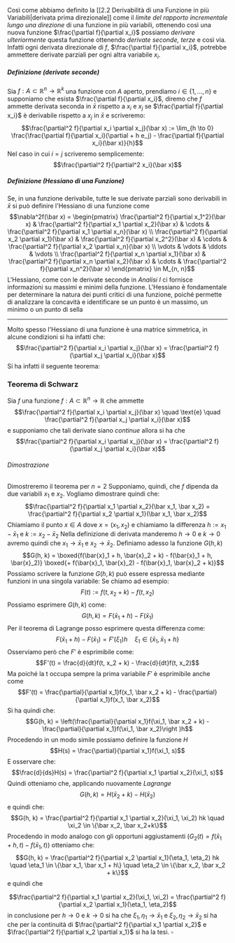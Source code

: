 Così come abbiamo definito la [[2.2 Derivabilità di una Funzione in più Variabili|derivata prima direzionale]] come il _limite del rapporto incrementale lungo una direzione_ di una funzione in più variabili, ottenendo così una nuova funzione $\frac{\partial f}{\partial x_i}$ possiamo _derivare ulteriormente_ questa funzione ottenendo _derivate seconde, terze_ e così via.
Infatti ogni derivata direzionale di $f$, $\frac{\partial f}{\partial x_i}$, potrebbe ammettere derivate parziali per ogni altra variabile $x_i$.
##### Definizione (derivate seconde)
Sia $f: A \subset \mathbb R^n \to \mathbb R^k$ una funzione con $A$ aperto, prendiamo $i \in \{1, \dots, n\}$ e supponiamo che esista $\frac{\partial f}{\partial x_i}$, diremo che $f$ ammette derivata seconda in $\bar x$ rispetto a $x_i$ e $x_j$ se $\frac{\partial f}{\partial x_i}$ è derivabile rispetto a $x_j$ in $\bar x$ e scriveremo:
$$\frac{\partial^2 f}{\partial x_i \partial x_j}(\bar x) := \lim_{h \to 0} \frac{\frac{\partial f}{\partial x_i}(\partial + h e_j) - \frac{\partial f}{\partial x_i}(\bar x)}{h}$$
Nel caso in cui $i = j$ scriveremo semplicemente:
$$\frac{\partial^2 f}{\partial^2 x_i}(\bar x)$$
##### Definizione (Hessiano di una Funzione)
Se, in una funzione derivabile, tutte le sue derivate parziali sono derivabili in $\bar x$ si può definire l'Hessiano di una funzione come
$$\nabla^2f(\bar x) = \begin{pmatrix} \frac{\partial^2 f}{\partial x_1^2}(\bar x) & \frac{\partial^2 f}{\partial x_1 \partial x_2}(\bar x) & \cdots & \frac{\partial^2 f}{\partial x_1 \partial x_n}(\bar x) \\ \frac{\partial^2 f}{\partial x_2 \partial x_1}(\bar x) & \frac{\partial^2 f}{\partial x_2^2}(\bar x) & \cdots & \frac{\partial^2 f}{\partial x_2 \partial x_n}(\bar x) \\ \vdots & \vdots & \ddots & \vdots \\ \frac{\partial^2 f}{\partial x_n \partial x_1}(\bar x) & \frac{\partial^2 f}{\partial x_n \partial x_2}(\bar x) & \cdots & \frac{\partial^2 f}{\partial x_n^2}(\bar x) \end{pmatrix} \in M_{n, n}$$
L'Hessiano, come con le derivate seconde in _Analisi I_ ci fornisce informazioni su massimi e minimi della funzione.
L'Hessiano è fondamentale per determinare la natura dei punti critici di una funzione, poiché permette di analizzare la concavità e identificare se un punto è un massimo, un minimo o un punto di sella

---
Molto spesso l'Hessiano di una funzione è una matrice simmetrica, in alcune condizioni si ha infatti che:
$$\frac{\partial^2 f}{\partial x_i \partial x_j}(\bar x) = \frac{\partial^2 f}{\partial x_j \partial x_i}(\bar x)$$
Si ha infatti il seguente teorema:
### Teorema di Schwarz
Sia $f$ una funzione $f: A \subset \mathbb R^n \to \mathbb R$ che ammette
$$\frac{\partial^2 f}{\partial x_i \partial x_j}(\bar x) \quad \text{e} \quad \frac{\partial^2 f}{\partial x_j \partial x_i}(\bar x)$$
e supponiamo che tali derivate siano _continue_ allora si ha che
$$\frac{\partial^2 f}{\partial x_i \partial x_j}(\bar x) = \frac{\partial^2 f}{\partial x_j \partial x_i}(\bar x)$$
###### Dimostrazione
Dimostreremo il teorema per $n = 2$
Supponiamo, quindi, che $f$ dipenda da due variabili $x_1$ e $x_2$.
Vogliamo dimostrare quindi che:
$$\frac{\partial^2 f}{\partial x_1 \partial x_2}(\bar x_1, \bar x_2) = \frac{\partial^2 f}{\partial x_2 \partial x_1}(\bar x_1, \bar x_2)$$
Chiamiamo il punto $x \in A$ dove $x = (x_1, x_2)$ e chiamiamo la differenza $h := x_1 - \bar x_1$ e $k := x_2 - \bar x_2$
Nella definizione di derivata manderemo $h \to 0$ e $k \to 0$ avremo quindi che $x_1 \to \bar x_1$ e $x_2 \to \bar x_2$.
Definiamo adesso la funzione $G(h, k)$
$$G(h, k) = \boxed{f(\bar{x}_1 + h, \bar{x}_2 + k) - f(\bar{x}_1 + h, \bar{x}_2)} \boxed{+ f(\bar{x}_1, \bar{x}_2)  - f(\bar{x}_1, \bar{x}_2 + k)}$$
Possiamo scrivere la funzione $G(h, k)$ può essere espressa mediante funzioni in una singola variabile:
Se chiamo ad esempio:
$$F(t) := f(t, x_2 + k) - f(t, x_2)$$
Possiamo esprimere $G(h, k)$ come:
$$G(h, k) = F(\bar x_1 + h) - F(\bar x_1)$$
Per il teorema di Lagrange posso esprimere questa differenza come:
$$F(\bar x_1 + h) - F(\bar x_1) = F'(\xi_1) h \quad \xi_1 \in \{\bar x_1, \bar x_1 + h\}$$
Osserviamo però che $F'$ è esprimibile come:
$$F'(t) = \frac{d}{dt}f(t, x_2 + k) - \frac{d}{dt}f(t, x_2)$$
Ma poiché la t occupa sempre la prima variabile $F'$ è esprimibile anche come
$$F'(t) = \frac{\partial}{\partial x_1}f(x_1, \bar x_2 + k) - \frac{\partial}{\partial x_1}f(x_1, \bar x_2)$$
Si ha quindi che:
$$G(h, k) = \left(\frac{\partial}{\partial x_1}f(\xi_1, \bar x_2 + k) - \frac{\partial}{\partial x_1}f(\xi_1, \bar x_2)\right )h$$
Procedendo in un modo simile possiamo definire la funzione $H$
$$H(s) = \frac{\partial}{\partial x_1}f(\xi_1, s)$$
E osservare che:
$$\frac{d}{ds}H(s) = \frac{\partial^2 f}{\partial x_1 \partial x_2}(\xi_1, s)$$
Quindi otteniamo che, applicando nuovamente _Lagrange_
$$G(h, k) = H(\bar x_2 + k) - H (\bar x_2)$$
e quindi che:
$$G(h, k) = \frac{\partial^2 f}{\partial x_1 \partial x_2}(\xi_1, \xi_2) hk \quad \xi_2 \in \{\bar x_2, \bar x_2+k\}$$
Procedendo in modo analogo con gli opportuni aggiustamenti $(G_2(t) = f(\bar x_1 + h, t) - f(\bar x_1, t))$ otteniamo che:
$$G(h, k) = \frac{\partial^2 f}{\partial x_2 \partial x_1}(\eta_1, \eta_2) hk \quad \eta_1 \in \{\bar x_1, \bar x_1 + h\} \quad \eta_2 \in \{\bar x_2, \bar x_2 + k\}$$
e quindi che 

$$\frac{\partial^2 f}{\partial x_1 \partial x_2}(\xi_1, \xi_2) = \frac{\partial^2 f}{\partial x_2 \partial x_1}(\eta_1, \eta_2)$$
in conclusione per $h \to 0$ e $k \to 0$ si ha che $\xi_1, \eta_1 \to \bar x_1$ e $\xi_2,\eta_2 \to \bar x_2$ si ha che per la continuità di $\frac{\partial^2 f}{\partial x_1 \partial x_2}$ e $\frac{\partial^2 f}{\partial x_2 \partial x_1}$ si ha la tesi.
$\square$
